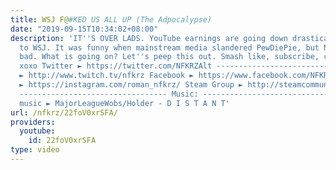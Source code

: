 ```yaml
---
title: WSJ F@#KED US ALL UP (The Adpocalypse)
date: "2019-09-15T10:34:02+08:00"
description: 'IT''S OVER LADS. YouTube earnings are going down drastically, thanks
  to WSJ. It was funny when mainstream media slandered PewDiePie, but NOW it''s actually
  bad. What is going on? Let''s peep this out. Smash like, subscribe, comment thx
  xoxo Twitter ► https://twitter.com/NFKRZAlt --------------------------------- Twitch
  ► http://www.twitch.tv/nfkrz Facebook ► https://www.facebook.com/NFKRZ1 Instagram
  ► https://instagram.com/roman_nfkrz/ Steam Group ► http://steamcommunity.com/groups/nfkrzgroup
  --------------------------------- Music: --------------------------------- Outro
  music ► MajorLeagueWobs/Holder - D I S T A N T'
url: /nfkrz/22foV0xrSFA/
providers:
  youtube:
    id: 22foV0xrSFA
type: video
---
```

